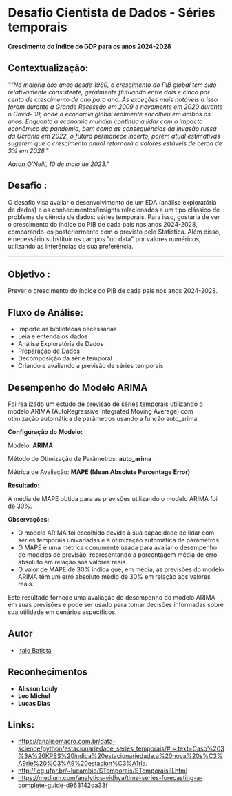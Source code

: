 # Desafio Cientista de Dados - Séries temporais

**Crescimento do índice do GDP para os anos 2024-2028**

## Contextualização:

_""Na maioria dos anos desde 1980, o crescimento do PIB global tem sido relativamente consistente, geralmente flutuando entre dois e cinco por cento de crescimento de ano para ano. As exceções mais notáveis ​​​​a isso foram durante a Grande Recessão em 2009 e novamente em 2020 durante o Covid- 19, onde a economia global realmente encolheu em ambos os anos. Enquanto a economia mundial continua a lidar com o impacto econômico da pandemia, bem como as consequências da invasão russa da Ucrânia em 2022, o futuro permanece incerto, porém atual estimativas sugerem que o crescimento anual retornará a valores estáveis ​​de cerca de 3% em 2028."_

_Aaron O'Neill, 10 de maio de 2023."_

## Desafio :

O desafio visa avaliar o desenvolvimento de um EDA (análise exploratória de dados) e os conhecimentos/insights relacionados a um tipo clássico de problema de ciência de dados: séries temporais. Para isso, gostaria de ver o crescimento do índice do PIB de cada país nos anos 2024-2028, comparando-os posteriormente com o previsto pelo Statistica. Além disso, é necessário substituir os campos "no data" por valores numéricos, utilizando as inferências de sua preferência.

-------------------

## Objetivo :

Prever o crescimento do índice do PIB de cada país nos anos 2024-2028.

## Fluxo de Análise:

 * Importe as bibliotecas necessárias
 * Leia e entenda os dados
 * Análise Exploratória de Dados
 * Preparação de Dados
 * Decomposição da série temporal
 * Criando e avaliando a previsão de séries temporais

## Desempenho do Modelo ARIMA

Foi realizado um estudo de previsão de séries temporais utilizando o modelo ARIMA (AutoRegressive Integrated Moving Average) com otimização automática de parâmetros usando a função auto_arima.

**Configuração do Modelo:**

Modelo: **ARIMA**

Método de Otimização de Parâmetros: **auto_arima**

Métrica de Avaliação: **MAPE (Mean Absolute Percentage Error)**

**Resultado:**

A média de MAPE obtida para as previsões utilizando o modelo ARIMA foi de 30%.

**Observações:**

  * O modelo ARIMA foi escolhido devido à sua capacidade de lidar com séries temporais univariadas e à otimização automática de parâmetros.
  * O MAPE é uma métrica comumente usada para avaliar o desempenho de modelos de previsão, representando a porcentagem média de erro absoluto em relação aos valores reais.
  * O valor de MAPE de 30% indica que, em média, as previsões do modelo ARIMA têm um erro absoluto médio de 30% em relação aos valores reais.
    
Este resultado fornece uma avaliação do desempenho do modelo ARIMA em suas previsões e pode ser usado para tomar decisões informadas sobre sua utilidade em cenários específicos.

## Autor

* [Italo Batista](https://www.linkedin.com/in/italobatista/)

## Reconhecimentos

* **Alisson Louly**
* **Leo Michel**
* **Lucas Dias**

## Links:


*   https://analisemacro.com.br/data-science/python/estacionariedade_series_temporais/#:~:text=Caso%203%3A%20KPSS%20indica%20estacionariedade,a%20nova%20s%C3%A9rie%20%C3%A9%20estacion%C3%A1ria.
*   http://leg.ufpr.br/~lucambio/STemporais/STemporaisIII.html
*   https://medium.com/analytics-vidhya/time-series-forecasting-a-complete-guide-d963142da33f


